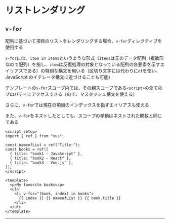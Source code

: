 # リストレンダリング

## `v-for`

配列に基づいて項目のリストをレンダリングする場合、`v-for`ディレクティブを使用する

`v-for`には、`item in items`というような形式（`items`は元のデータ配列（複数形なので配列）を指し、`item`は反復処理の対象となっている配列の各要素を示すエイリアスである）の特別な構文を用いる（区切り文字には代わりに`of`を使い、JavaScript のイテレータ構文に近づけることも可能）

テンプレートの`v-for`スコープ内では、その親スコープである`<script>`の全てのプロパティにアクセスできる（ので、マスタッシュ構文を使える）

さらに、`v-for`では現在の項目のインデックスを指すエイリアスも使える

また、`v-for`をネストしたとしても、スコープの挙動はネストされた関数と同じである

```vue
<script setup>
import { ref } from "vue";

const nameofList = ref("Title:");
const books = ref([
  { title: "book1 - JavaScript" },
  { title: "book2 - React" },
  { title: "book3 - Vue.js" },
]);
</script>

<template>
  <p>My favorite books</p>
  <ul>
    <li v-for="(book, index) in books">
      {{ index }} {{ nameofList }} {{ book.title }}
    </li>
  </ul>
</template>
```

---
